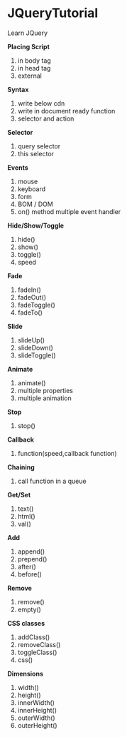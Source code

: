 # JQueryTutorial
Learn JQuery

**Placing Script**
1. in body tag
2. in head tag
3. external

**Syntax**
1. write below cdn
2. write in document ready function
3. selector and action

**Selector**
1. query selector
2. this selector

**Events**
1. mouse
2. keyboard
3. form
4. BOM / DOM
5. on() method multiple event handler

**Hide/Show/Toggle**
1. hide()
2. show()
3. toggle()
4. speed

**Fade**
1. fadeIn()
2. fadeOut()
3. fadeToggle()
4. fadeTo()

**Slide**
1. slideUp()
2. slideDown()
3. slideToggle()

**Animate**
1. animate()
2. multiple properties
3. multiple animation

**Stop**
1. stop()

**Callback**
1. function(speed,callback function)

**Chaining**
1. call function in a queue

**Get/Set**
1. text()
2. html()
3. val()

**Add**
1. append()
2. prepend()
3. after() 
4. before()

**Remove**
1. remove()
2. empty()

**CSS classes**
1. addClass()
2. removeClass()
3. toggleClass()
4. css()

**Dimensions**
1. width()
2. height()
3. innerWidth()
4. innerHeight()
5. outerWidth()
6. outerHeight()